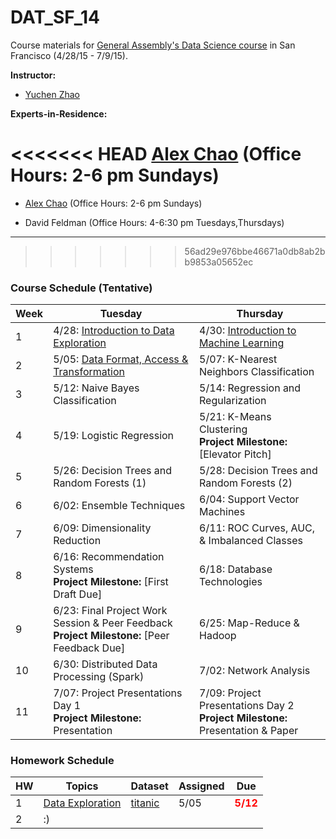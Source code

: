 # DAT_SF_14

Course materials for [General Assembly's Data Science course](https://generalassemb.ly/education/data-science/san-francisco) in San Francisco (4/28/15 - 7/9/15).

**Instructor:** 

* [Yuchen Zhao](https://www.linkedin.com/in/zhaoyuchen)


**Experts-in-Residence:** 

<<<<<<< HEAD
[Alex Chao](https://www.linkedin.com/pub/alex-chao/42/600/8b4) (Office Hours: 2-6 pm Sundays)
=======
* [Alex Chao](https://www.linkedin.com/pub/alex-chao/42/600/8b4) (Office Hours: 2-6 pm Sundays)

* David Feldman (Office Hours: 4-6:30 pm Tuesdays,Thursdays)


---
>>>>>>> 56ad29e976bbe46671a0db8ab2bb9853a05652ec


### Course Schedule (Tentative)

Week | Tuesday | Thursday
--- | --- | ---
 1 | 4/28: [Introduction to Data Exploration](https://github.com/ga-students/DAT_SF_14/blob/master/slides/lec01.pdf) | 4/30: [Introduction to Machine Learning](https://github.com/ga-students/DAT_SF_14/blob/master/slides/lec02.pdf) 
 2 | 5/05: [Data Format, Access & Transformation](https://github.com/ga-students/DAT_SF_14/blob/master/slides/lec03.pdf) | 5/07: K-Nearest Neighbors Classification
 3 | 5/12: Naive Bayes Classification  | 5/14: Regression and Regularization
 4 | 5/19: Logistic Regression  | 5/21: K-Means Clustering <br>**Project Milestone:** [Elevator Pitch]
 5 | 5/26: Decision Trees and Random Forests (1)  | 5/28: Decision Trees and Random Forests (2)
 6 | 6/02: Ensemble Techniques  | 6/04: Support Vector Machines
 7 | 6/09: Dimensionality Reduction  | 6/11: ROC Curves, AUC, & Imbalanced Classes
 8 | 6/16: Recommendation Systems <br>**Project Milestone:** [First Draft Due]  | 6/18: Database Technologies
 9 | 6/23: Final Project Work Session & Peer Feedback <br>**Project Milestone:** [Peer Feedback Due]  | 6/25: Map-Reduce & Hadoop
10 | 6/30: Distributed Data Processing (Spark)  | 7/02: Network Analysis
11 | 7/07: Project Presentations Day 1 <br>**Project Milestone:** Presentation   | 7/09: Project Presentations Day 2 <br>**Project Milestone:** Presentation & Paper


### Homework Schedule

HW | Topics | Dataset | Assigned | Due
--- | --- | --- | --- | ---
1 | [Data Exploration](https://github.com/ga-students/DAT_SF_14/tree/master/homework/hw1) | [titanic](https://github.com/ga-students/DAT_SF_14/blob/master/homework/hw1/titanic.csv) | 5/05 | <font color='red'>**5/12**</font>
2 | :)
